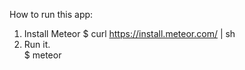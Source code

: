 How to run this app:

1. Install Meteor 
    $ curl https://install.meteor.com/ | sh
2. Run it.            
    $ meteor
